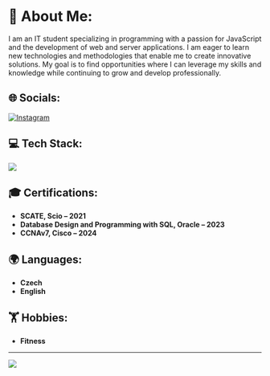 # 💫 About Me:
I am an IT student specializing in programming with a passion for JavaScript and the development of web and server applications. I am eager to learn new technologies and methodologies that enable me to create innovative solutions. My goal is to find opportunities where I can leverage my skills and knowledge while continuing to grow and develop professionally.

## 🌐 Socials:
[![Instagram](https://img.shields.io/badge/Instagram-%23E4405F.svg?logo=Instagram&logoColor=white)](https://instagram.com/Ryglus)

## 💻 Tech Stack:
![](https://github-readme-stats.vercel.app/api/top-langs/?username=Ryglus&theme=dark&hide_border=true&include_all_commits=false&count_private=false&layout=compact)

## 🎓 Certifications:
- **SCATE, Scio – 2021**  
- **Database Design and Programming with SQL, Oracle – 2023**  
- **CCNAv7, Cisco – 2024**  


## 🌍 Languages:
- **Czech**
- **English** 

## 🏋️ Hobbies:
- **Fitness**
  
---
[![](https://visitcount.itsvg.in/api?id=Ryglus&icon=0&color=0)](https://visitcount.itsvg.in)

<!-- Proudly created with GPRM ( https://gprm.itsvg.in ) -->
